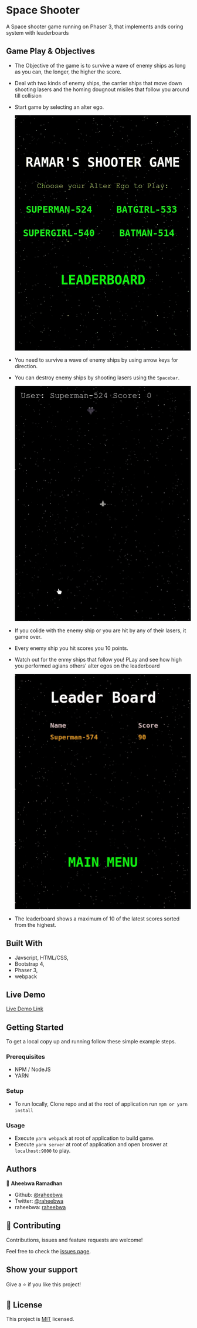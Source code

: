 # Space Shooter

A Space shooter game running on Phaser 3, that implements ands coring system with leaderboards

## Game Play & Objectives

- The Objective of the game is to survive a wave of enemy ships as long as you can, the longer, the higher the score.
- Deal wth two kinds of enemy ships, the carrier ships that move down shooting lasers and the homing dougnout misiles that follow you around till collision
- Start game by selecting an alter ego.

  ![screenshot](./images/MainMenu.gif)

- You need to survive a wave of enemy ships by using arrow keys for direction.
- You can destroy enemy ships by shooting lasers using the `Spacebar`.

  ![screenshot](./images/Main.gif)

- If you colide with the enemy ship or you are hit by any of their lasers, it game over.
- Every enemy ship you hit scores you 10 points.
- Watch out for the enmy ships that follow you! PLay and see how high you performed agians others' alter egos on the leaderboard

  ![screenshot](./images/LeaderBoard.gif)

- The leaderboard shows a maximum of 10 of the latest scores sorted from the highest.

## Built With

- Javscript, HTML/CSS,
- Bootstrap 4,
- Phaser 3,
- webpack

## Live Demo

[Live Demo Link](https://raheebwa.github.io/mv-shooter-game)

## Getting Started

To get a local copy up and running follow these simple example steps.

### Prerequisites

- NPM / NodeJS
- YARN

### Setup

- To run locally, Clone repo and at the root of application run `npm or yarn install`

### Usage

- Execute `yarn webpack` at root of application to build game.
- Execute `yarn server` at root of application and open broswer at `localhost:9000` to play.

## Authors

👤 **Aheebwa Ramadhan**

- Github: [@raheebwa](https://github.com/raheebwa)
- Twitter: [@raheebwa](https://twitter.com/raheebwa)
- raheebwa: [raheebwa](https://raheebwa.com/aheebwaramadhan)

## 🤝 Contributing

Contributions, issues and feature requests are welcome!

Feel free to check the [issues page](issues/).

## Show your support

Give a ⭐️ if you like this project!

## 📝 License

This project is [MIT](lic.url) licensed.
